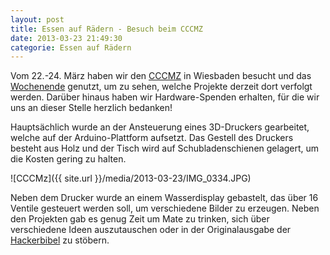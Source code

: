 ```yaml
---
layout: post
title: Essen auf Rädern - Besuch beim CCCMZ
date: 2013-03-23 21:49:30
categorie: Essen auf Rädern
---
```

Vom 22.-24. März haben wir den [CCCMZ](http://www.cccmz.de) in Wiesbaden besucht und das [Wochenende](http://www.cccmz.de/weekend-of-work-beim-cccmz/) genutzt, um zu sehen, welche Projekte derzeit dort verfolgt werden. Darüber hinaus haben wir Hardware-Spenden erhalten, für die wir uns an dieser Stelle herzlich bedanken!

Hauptsächlich wurde an der Ansteuerung eines 3D-Druckers gearbeitet, welche auf der Arduino-Plattform aufsetzt. Das Gestell des Druckers besteht aus Holz und der Tisch wird auf Schubladenschienen gelagert, um die Kosten gering zu halten.

![CCCMz]({{ site.url }}/media/2013-03-23/IMG_0334.JPG)

Neben dem Drucker wurde an einem Wasserdisplay gebastelt, das über 16 Ventile gesteuert werden soll, um verschiedene Bilder zu erzeugen. Neben den Projekten gab es genug Zeit um Mate zu trinken, sich über verschiedene Ideen auszutauschen oder in der Originalausgabe der [Hackerbibel](http://de.wikipedia.org/wiki/Hackerbibel) zu stöbern.

